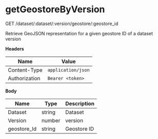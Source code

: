 # getGeostoreByVersion

GET /dataset/:dataset/:version/geostore/:geostore\_id

Retrieve GeoJSON representation for a given geostore ID of a dataset version

**Headers**

| Name          | Value              |
| ------------- | ------------------ |
| Content-Type  | `application/json` |
| Authorization | `Bearer <token>`   |

**Body**

| Name         | Type   | Description |
| ------------ | ------ | ----------- |
| Dataset      | string | Dataset     |
| Version      | number | version     |
| geostore\_Id | string | Geostore ID |
